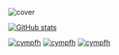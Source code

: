 ![cover](https://user-images.githubusercontent.com/2749629/89119943-fc63f100-d4ec-11ea-86a4-0d0f8f0f553b.jpg)


[![GitHub stats](https://github-readme-stats.vercel.app/api?username=cympfh&count_private=true&show_icons=true&theme=dracula)](https://github.com/anuraghazra/github-readme-stats)


[![cympfh](http://s.cympfh.cc/shields/codeforces/rating?username=cympfh)](https://codeforces.com/profile/cympfh)
[![cympfh](http://s.cympfh.cc/shields/atcoder/rating?username=cympfh)](https://atcoder.jp/users/cympfh)
[![cympfh](http://s.cympfh.cc/shields/speedrun/realtime?username=cympfh&gamename=katamarireroll)](https://www.speedrun.com/user/cympfh)
